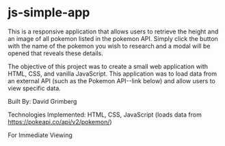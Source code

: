 # js-simple-app

This is a responsive application that allows users to retrieve the height and an image of all pokemon listed in the pokemon API. Simply click the button with the name of the pokemon you wish to research and a modal will be opened that reveals these details. 

The objective of this project was to create a small web application with HTML, CSS, and vanilla JavaScript. This application was to load data from an external API (such as the Pokemon API--link below) and allow users to view specific data.

Built By: David Grimberg

Technologies Implemented: HTML, CSS, JavaScript (loads data from https://pokeapi.co/api/v2/pokemon/)

For Immediate Viewing
